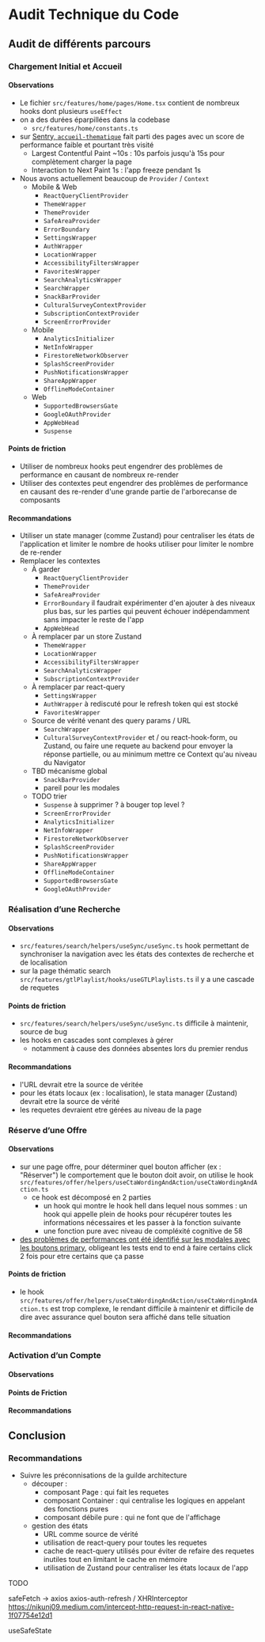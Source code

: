 # Audit Technique du Code

## Audit de différents parcours

### Chargement Initial et Accueil

#### Observations

- Le fichier `src/features/home/pages/Home.tsx` contient de nombreux hooks dont plusieurs `useEffect`
- on a des durées éparpillées dans la codebase
  - `src/features/home/constants.ts`
- sur [Sentry, `accueil-thematique`](https://pass-culture.sentry.io/insights/frontend/pageloads/overview/?environment=production&project=4508839229718608&statsPeriod=7d&transaction=%2Faccueil-thematique) fait parti des pages avec un score de performance faible et pourtant très visité
  - Largest Contentful Paint ~10s : 10s parfois jusqu'à 15s pour complètement charger la page
  - Interaction to Next Paint 1s : l'app freeze pendant 1s
- Nous avons actuellement beaucoup de `Provider` / `Context`
  - Mobile & Web
    - `ReactQueryClientProvider`
    - `ThemeWrapper`
    - `ThemeProvider`
    - `SafeAreaProvider`
    - `ErrorBoundary`
    - `SettingsWrapper`
    - `AuthWrapper`
    - `LocationWrapper`
    - `AccessibilityFiltersWrapper`
    - `FavoritesWrapper`
    - `SearchAnalyticsWrapper`
    - `SearchWrapper`
    - `SnackBarProvider`
    - `CulturalSurveyContextProvider`
    - `SubscriptionContextProvider`
    - `ScreenErrorProvider`
  - Mobile
    - `AnalyticsInitializer`
    - `NetInfoWrapper`
    - `FirestoreNetworkObserver`
    - `SplashScreenProvider`
    - `PushNotificationsWrapper`
    - `ShareAppWrapper`
    - `OfflineModeContainer`
  - Web
    - `SupportedBrowsersGate`
    - `GoogleOAuthProvider`
    - `AppWebHead`
    - `Suspense`

#### Points de friction

- Utiliser de nombreux hooks peut engendrer des problèmes de performance en causant de nombreux re-render
- Utiliser des contextes peut engendrer des problèmes de performance en causant des re-render d'une grande partie de l'arborecanse de composants

#### Recommandations

- Utiliser un state manager (comme Zustand) pour centraliser les états de l'application et limiter le nombre de hooks utiliser pour limiter le nombre de re-render
- Remplacer les contextes
  - À garder
    - `ReactQueryClientProvider`
    - `ThemeProvider`
    - `SafeAreaProvider`
    - `ErrorBoundary` il faudrait expérimenter d'en ajouter à des niveaux plus bas, sur les parties qui peuvent échouer indépendamment sans impacter le reste de l'app
    - `AppWebHead`
  - À remplacer par un store Zustand
    - `ThemeWrapper`
    - `LocationWrapper`
    - `AccessibilityFiltersWrapper`
    - `SearchAnalyticsWrapper`
    - `SubscriptionContextProvider`
  - À remplacer par react-query
    - `SettingsWrapper`
    - `AuthWrapper` à rediscuté pour le refresh token qui est stocké
    - `FavoritesWrapper`
  - Source de vérité venant des query params / URL
    - `SearchWrapper`
    - `CulturalSurveyContextProvider` et / ou react-hook-form, ou Zustand, ou faire une requete au backend pour envoyer la réponse partielle, ou au minimum mettre ce Context qu'au niveau du Navigator
  - TBD mécanisme global
    - `SnackBarProvider`
    - pareil pour les modales
  - TODO trier
    - `Suspense` à supprimer ? à bouger top level ?
    - `ScreenErrorProvider`
    - `AnalyticsInitializer`
    - `NetInfoWrapper`
    - `FirestoreNetworkObserver`
    - `SplashScreenProvider`
    - `PushNotificationsWrapper`
    - `ShareAppWrapper`
    - `OfflineModeContainer`
    - `SupportedBrowsersGate`
    - `GoogleOAuthProvider`

### Réalisation d’une Recherche

#### Observations

- `src/features/search/helpers/useSync/useSync.ts` hook permettant de synchroniser la navigation avec les états des contextes de recherche et de localisation
- sur la page thématic search `src/features/gtlPlaylist/hooks/useGTLPlaylists.ts` il y a une cascade de requetes

#### Points de friction

- `src/features/search/helpers/useSync/useSync.ts` difficile à maintenir, source de bug
- les hooks en cascades sont complexes à gérer
  - notamment à cause des données absentes lors du premier rendus

#### Recommandations

- l'URL devrait etre la source de véritée
- pour les états locaux (ex : localisation), le stata manager (Zustand) devrait etre la source de vérité
- les requetes devraient etre gérées au niveau de la page

### Réserve d’une Offre

#### Observations

- sur une page offre, pour déterminer quel bouton afficher (ex : "Réserver") le comportement que le bouton doit avoir, on utilise le hook `src/features/offer/helpers/useCtaWordingAndAction/useCtaWordingAndAction.ts`
  - ce hook est décomposé en 2 parties
    - un hook qui montre le hook hell dans lequel nous sommes : un hook qui appelle plein de hooks pour récupérer toutes les informations nécessaires et les passer à la fonction suivante
    - une fonction pure avec niveau de compléxité cognitive de 58
- [des problèmes de performances ont été identifié sur les modales avec les boutons primary](https://github.com/pass-culture/pass-culture-app-native/pull/8064#discussion_r2065954706), obligeant les tests end to end à faire certains click 2 fois pour etre certains que ça passe

#### Points de friction

- le hook `src/features/offer/helpers/useCtaWordingAndAction/useCtaWordingAndAction.ts` est trop complexe, le rendant difficile à maintenir et difficile de dire avec assurance quel bouton sera affiché dans telle situation

#### Recommandations

### Activation d’un Compte

#### Observations

#### Points de Friction

#### Recommandations

## Conclusion

### Recommandations

- Suivre les préconnisations de la guilde architecture
  - découper :
    - composant Page : qui fait les requetes
    - composant Container : qui centralise les logiques en appelant des fonctions pures
    - composant débile pure : qui ne font que de l'affichage
  - gestion des états
    - URL comme source de vérité
    - utilisation de react-query pour toutes les requetes
    - cache de react-query utilisés pour éviter de refaire des requetes inutiles tout en limitant le cache en mémoire
    - utilisation de Zustand pour centraliser les états locaux de l'app

TODO

safeFetch -> axios axios-auth-refresh / XHRInterceptor https://nikunj09.medium.com/intercept-http-request-in-react-native-1f07754e12d1

useSafeState
